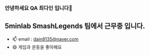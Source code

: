 ### 안녕하세요 QA 최다인 입니다👋

## 5minlab SmashLegends 팀에서 근무중 입니다.
- 📫 email : dain8135@naver.com
- 😄 게임과 운동을 좋아해요 

<!--
**DainChoi1/DainChoi1** is a ✨ _special_ ✨ repository because its `README.md` (this file) appears on your GitHub profile.

Here are some ideas to get you started:

- 🔭 I’m currently working on ...
- 🌱 I’m currently learning ...
- 👯 I’m looking to collaborate on ...
- 🤔 I’m looking for help with ...
- 💬 Ask me about ...
- 📫 How to reach me: ...
- 😄 Pronouns: ...
- ⚡ Fun fact: ...
-->
